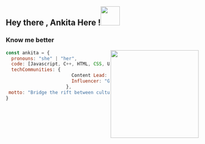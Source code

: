 <h2> Hey there , Ankita Here !<img src="https://media.giphy.com/media/mGcNjsfWAjY5AEZNw6/giphy.gif" width="50"></h2>



###  Know me better  

<img align='right' src="https://media.giphy.com/media/UHcOaIi6nuCwhoGRPz/giphy.gif" width="230">


```javascript
const ankita = {
  pronouns: "she" | "her",
  code: [Javascript, C++, HTML, CSS, UX/UI, Python, Java,Machine Learning],
  techCommunities: {
                        Content Lead: "Design&Code",
                        Influencer: "Google Crowdsource",
                      },
 motto: "Bridge the rift between culture and Technology!"
}
```
